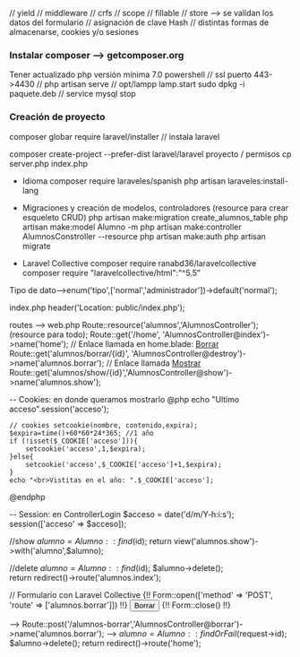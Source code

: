 
// yield
// middleware
// crfs
// scope
// fillable
// store --> se validan los datos del formulario
// asignación de clave Hash
// distintas formas de almacenarse, cookies y/o sesiones


### Instalar composer --> getcomposer.org
Tener actualizado php versión mínima 7.0
powershell // ssl puerto 443->4430 // php artisan serve // opt/lampp lamp.start
sudo dpkg -i paquete.deb // service mysql stop

### Creación de proyecto
composer globar require laravel/installer // instala laravel

composer create-project --prefer-dist laravel/laravel proyecto / permisos
cp server.php index.php

* Idioma
composer require laraveles/spanish
php artisan laraveles:install-lang

* Migraciones y creación de modelos, controladores (resource para crear esqueleto CRUD)
php artisan make:migration create_alumnos_table
php artisan make:model Alumno -m
php artisan make:controller AlumnosConstroller --resource
php artisan make:auth
php artisan migrate

* Laravel Collective
composer require ranabd36/laravelcollective
composer require "laravelcollective/html":"^5.5”

Tipo de dato-->enum('tipo',['normal','administrador'])->default('normal');

index.php
header('Location: public/index.php');

routes --> web.php
Route::resource('alumnos','AlumnosController'); (resource para todo);
Route::get('/home', 'AlumnosController@index')->name('home');
// Enlace llamada en home.blade: <a  class="btn btn-warning" href="{{route('alumnos.destroy','borrar/'.$alumno->id)}}">Borrar</a>
Route::get('alumnos/borrar/{id}', 'AlumnosController@destroy')->name('alumnos.borrar');
// Enlace llamada <a  class="btn btn-info" href="{{route('alumnos.show',$alumno->id)}}">Mostrar</a>
Route::get('alumnos/show/{id}','AlumnosController@show')->name('alumnos.show');


-- Cookies: en donde queramos mostrarlo
@php
    echo "Ultimo acceso".session('acceso');

    // cookies setcookie(nombre, contenido,expira);
    $expira=time()+60*60*24*365; //1 año
    if (!isset($_COOKIE['acceso'])){
        setcookie('acceso',1,$expira);
    }else{
        setcookie('acceso',$_COOKIE['acceso']+1,$expira);
    } 
    echo "<br>Vistitas en el año: ".$_COOKIE['acceso'];
@endphp


-- Session: en ControllerLogin
        $acceso = date('d/m/Y-h:i:s');
        session(['acceso' => $acceso]);



 //show
 $alumno=Alumno::find($id);
 return view('alumnos.show')->with('alumno',$alumno);

 //delete
 $alumno = Alumno::find($id);
 $alumno->delete();          
 return redirect()->route('alumnos.index');


// Formulario con Laravel Collective
{!! Form::open(['method' => 'POST', 'route' => ['alumnos.borrar']]) !!}
    <button class="btn btn-danger" type="submit" title='Borrar' onclick="return confirm('¿Seguro que desea borrar   alumno?')"> Borrar
    </button>
    <input type="hidden" name="id" value="{{$alumno->id}}">
{!! Form::close() !!}

--> Route::post('/alumnos-borrar','AlumnosController@borrar')->name('alumnos.borrar');
--> $alumno = Alumno::findOrFail($request->id); $alumno->delete(); return redirect()->route('home');
